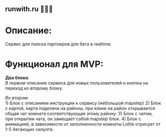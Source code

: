## runwith.ru 🏃🏃‍♀️ ##

# Описание:
  Сервис для поиска партнеров для бега в realtime.
  
# Функционал для MVP:
  **Два блока**: <br />
  *В первом* описание сервиса для новых пользователей
  и кнопка на переход ко второму блоку.
  
  *Во втором:*<br />
    1) Блок с описанием инструкции к сервису (небольшой mapstep)
    2) Блок с картой, карта поделена на районы,
       при клике на район открывается общая чат комната соответствующая этому району.
    3) Блок с чатом, при открытии чата, он замещает собой mapstep блок.
    4) Блок с анимацией, в зависимости от заполненности комнаты Lottie отрисует от 1-5
       бегающих силуэта.
